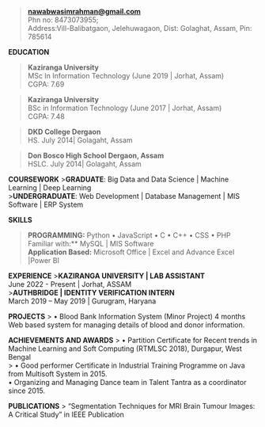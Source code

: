 >**nawabwasimrahman@gmail.com** <br>
>Phn no: 8473073955;<br>
>Address:Vill-Balibatgaon, Jelehuwagaon, Dist: Golaghat, Assam, Pin: 785614

**EDUCATION**
>**Kaziranga University**<br>
      MSc In Information Technology (June 2019 | Jorhat, Assam) <br>
      CGPA: 7.69
      
  >**Kaziranga University**<br>
      BSc in Information Technology (June 2017 | Jorhat, Assam)<br>
      CGPA: 7.48<br>
      
  >**DKD College Dergaon**<br>
      HS. July 2014| Golagaht, Assam<br>
      
  >**Don Bosco High School Dergaon, Assam**<br>
      HSLC. July 2014| Golagaht, Assam<br>
      
**COURSEWORK**
      >**GRADUATE**: Big Data and Data Science | Machine Learning | Deep Learning <br>
      >**UNDERGRADUATE**: Web Development | Database Management | MIS Software | ERP System <br>
      
**SKILLS**
   >**PROGRAMMING:** Python • JavaScript • C • C++ • CSS • PHP<br>
   >Familiar with:** MySQL | MIS Software<br>
   >**Application Based:** Microsoft Office | Excel and Advance Excel |Power BI <br>

**EXPERIENCE**
      >**KAZIRANGA UNIVERSITY | LAB ASSISTANT<br>**
            June 2022 - Present | Jorhat, ASSAM<br>
      >**AUTHBRIDGE | IDENTITY VERIFICATION INTERN<br>**
            March 2019 – May 2019 | Gurugram, Haryana<br>

**PROJECTS**
      > • Blood Bank Information System (Minor Project) 4 months<br>
            Web based system for managing details of blood and donor information.<br>
      
**ACHIEVEMENTS AND AWARDS**
      > • Partition Certificate for Recent trends in Machine Learning and Soft Computing (RTMLSC 2018), Durgapur, West Bengal<br>
      > • Good performer Certificate in Industrial Training Programme on Java from Multisoft System in 2015.<br>
      • Organizing and Managing Dance team in Talent Tantra as a coordinator since 2015.<br>

**PUBLICATIONS**
      > “Segmentation Techniques for MRI Brain Tumour Images: A Critical Study” in IEEE Publication <br>
